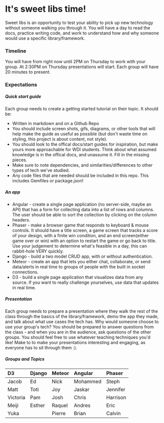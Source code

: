 # It's sweet libs time!

Sweet libs is an opportunity to test your ability to pick up new technology without someone walking you through it. You will have a day to read the docs, practice writing code, and work to understand how and why someone would use a specific library/framework.

### Timeline

You will have from right now until 2PM on Thursday to work with your group. At 2:30PM on Thursday presentations will start. Each group will have 20 minutes to present.

### Expectations

##### Quick start guide
Each group needs to create a getting started tutorial on their topic. It should be:

  - Written in markdown and on a Github Repo
  - You should include screen shots, gifs, diagrams, or other tools that will help make the guide as useful as possible (but don't waste time on styling, this project is about content, not style).
  - You should look to the offical docs/start guides for inspiration, but make yours more approachable for WDI students. Think about what assumed knowledge is in the offical docs, and unassume it. Fill in the missing pieces.
  - Make sure to note dependencies, and similarities/differences to other types of tech we've studied.
  - Any code files that are needed should be included in this repo. This includes Gemfiles or package.json!

##### An app
- Angular - create a single page application (no server-side, maybe an API) that has a form for collecting data into a list of rows and columns. The user should be able to sort the collection by clicking on the column headers.
- Phaser - make a browser game that responds to keyboard & mouse controls. It should have a title screen, a game screen that tracks a score of your design, with a finite win condition, and an end screen(either game over or win) with an option to restart the game or go back to title. Use your judgement to determine what's feasible in a day, this can rabbit-hole VERY quickly.  
- Django - build a two model CRUD app, with or without authentication.
- Meteor - create an app that lets you either chat, collaborate, or send data/alerts in real time to groups of people with the built in socket connections.
- D3 - build a single page application that visualizes data from any source. If you want to really challenge yourselves, use data that updates in real time.

##### Presentation
Each group needs to prepare a presentation where they walk the rest of the class through the basics of the library/framework, demo the app they made, and talk about what use cases the tech has. Why would someone choose to use your group's tech? You should be prepared to answer questions from the class - and when you are in the audience, ask questions of the other groups. You should feel free to use whatever teaching techniques you'd like! Make to to make your presentations interesting and engaging, as everyone has to sit through them :).

##### Groups and Topics

|D3       |Django     |Meteor   |Angular   |Phaser   |
|:--      |:--        |:--      |:--       |:--      |
|Jacob    |Ed         |Nick     |Mohammed  |Steph    |
|Matt     |Toti       |Joy      |Jaskar    |Jennifer |
|Victoria |Pam        |Josh     |Chris     |Harrison |
|Meiji    |Esther     |Raquel   |Andres    |Eric     |
|Yuka     |           |Pierre   |Brian     |Calvin   |
